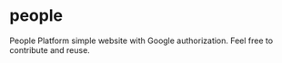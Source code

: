 # people
People Platform
simple website with Google authorization.
Feel free to contribute and reuse.